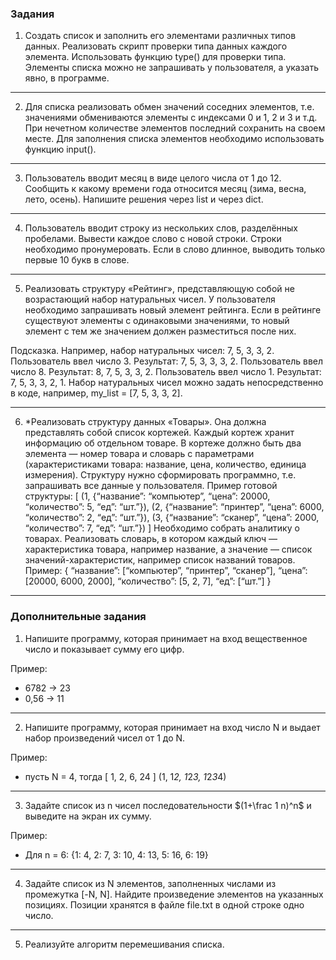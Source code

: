 ### Задания ###

1) Создать список и заполнить его элементами различных типов данных. Реализовать скрипт проверки типа данных каждого элемента. 
Использовать функцию type() для проверки типа. Элементы списка можно не запрашивать у пользователя, а указать явно, в программе.
___
2) Для списка реализовать обмен значений соседних элементов, т.е. значениями обмениваются элементы с индексами 0 и 1, 2 и 3 и т.д. 
При нечетном количестве элементов последний сохранить на своем месте. 
Для заполнения списка элементов необходимо использовать функцию input().
___
3) Пользователь вводит месяц в виде целого числа от 1 до 12. 
Сообщить к какому времени года относится месяц (зима, весна, лето, осень). 
Напишите решения через list и через dict.
___
4) Пользователь вводит строку из нескольких слов, разделённых пробелами. 
Вывести каждое слово с новой строки. Строки необходимо пронумеровать. 
Если в слово длинное, выводить только первые 10 букв в слове.
___
5) Реализовать структуру «Рейтинг», представляющую собой не возрастающий набор натуральных чисел. 
У пользователя необходимо запрашивать новый элемент рейтинга. Если в рейтинге существуют элементы с одинаковыми значениями, 
то новый элемент с тем же значением должен разместиться после них.

Подсказка. Например, набор натуральных чисел: 7, 5, 3, 3, 2.
Пользователь ввел число 3. Результат: 7, 5, 3, 3, 3, 2.
Пользователь ввел число 8. Результат: 8, 7, 5, 3, 3, 2.
Пользователь ввел число 1. Результат: 7, 5, 3, 3, 2, 1.
Набор натуральных чисел можно задать непосредственно в коде, например, my_list = [7, 5, 3, 3, 2].
___
6) *Реализовать структуру данных «Товары». Она должна представлять собой список кортежей. 
Каждый кортеж хранит информацию об отдельном товаре. В кортеже должно быть два элемента — 
номер товара и словарь с параметрами (характеристиками товара: название, цена, количество, единица измерения). 
Структуру нужно сформировать программно, т.е. запрашивать все данные у пользователя.
Пример готовой структуры:
[
(1, {“название”: “компьютер”, “цена”: 20000, “количество”: 5, “eд”: “шт.”}),
(2, {“название”: “принтер”, “цена”: 6000, “количество”: 2, “eд”: “шт.”}),
(3, {“название”: “сканер”, “цена”: 2000, “количество”: 7, “eд”: “шт.”})
]
Необходимо собрать аналитику о товарах. Реализовать словарь, в котором каждый ключ — характеристика товара, 
например название, а значение — список значений-характеристик, например список названий товаров.
Пример:
{
“название”: [“компьютер”, “принтер”, “сканер”],
“цена”: [20000, 6000, 2000],
“количество”: [5, 2, 7],
“ед”: [“шт.”]
}
___

### Дополнительные задания ###

1. Напишите программу, которая принимает на вход вещественное число и показывает сумму его цифр.

Пример:

- 6782 -> 23
- 0,56 -> 11
___
2. Напишите программу, которая принимает на вход число N и выдает набор произведений чисел от 1 до N.

Пример:

- пусть N = 4, тогда [ 1, 2, 6, 24 ] (1, 1*2, 1*2*3, 1*2*3*4)
___
3. Задайте список из n чисел последовательности $(1+\frac 1 n)^n$ и выведите на экран их сумму.

Пример:

- Для n = 6: {1: 4, 2: 7, 3: 10, 4: 13, 5: 16, 6: 19}
___
4. Задайте список из N элементов, заполненных числами из промежутка [-N, N]. Найдите произведение элементов на указанных позициях. 
Позиции хранятся в файле file.txt в одной строке одно число.
___
5. Реализуйте алгоритм перемешивания списка.